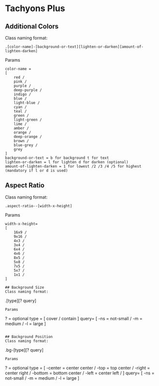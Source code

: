# Tachyons Plus

## Additional Colors

Class naming format:
```
.[color-name]-[background-or-text][lighten-or-darken][amount-of-lighten-darken]
```
Params
```
color-name = 
[
    red /
    pink /
    purple /
    deep-purple /
    indigo /
    blue /
    light-blue /
    cyan /
    teal /
    green /
    light-green /
    lime /
    amber /
    orange /
    deep-orange /
    brown /
    blue-grey /
    grey 
]
background-or-text = b for background t for text
lighten-or-darken = l for lighten d for darken (optional)
amount-of-lighten-darken = 1 for lowest /2 /3 /4 /5 for highest (mandatory if l or d is used)
```

## Aspect Ratio
Class naming format:
```
.aspect-ratio--[width-x-height]
```
Params
```
width-x-height= 
[
	16x9 /
	9x16 /
	4x3 /
	3x4 /
	6x4 /
	4x6 /
	8x5 /
	5x8 /
	7x5 /
	5x7 /
	1x1 /
]

## Background Size
Class naming format:
```
.[type][? query]
```
Params
```
? = optional
type = 
[ 
	cover /
	contain 
]
query= 
[
	-ns = not-small /
	-m  = medium /
	-l  = large
]
```

## Background Position
Class naming format:
```
.bg-[type][? query]
```
Params
```
? = optional
type = 
[ 
	-center = center center /
	-top = top center /
	-right = center right /
	-bottom = bottom center /
	-left = center left /
]
query= 
[
	-ns = not-small /
	-m  = medium /
	-l  = large
]
```



